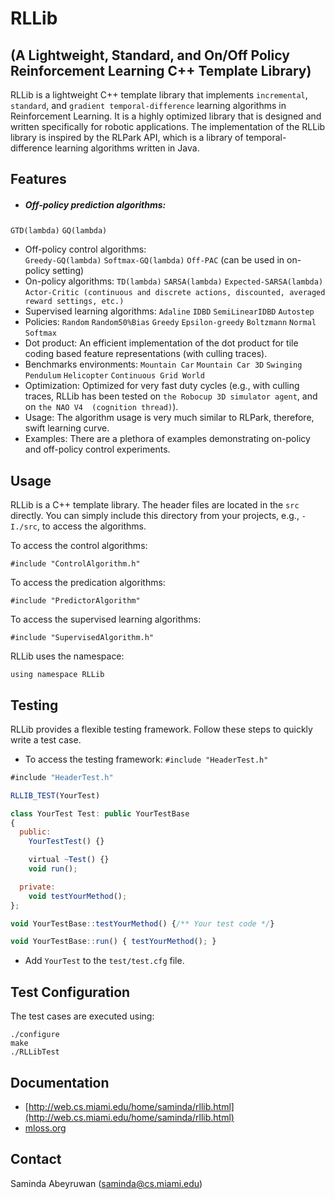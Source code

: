 RLLib 
=====
(A Lightweight, Standard, and On/Off Policy Reinforcement Learning C++ Template Library)
----------------------------------------------------------------------------------------

RLLib is a lightweight C++ template library that implements `incremental`, `standard`, and `gradient temporal-difference` learning algorithms in Reinforcement Learning. It is a highly optimized library that is designed and written specifically for robotic applications. The implementation of the RLLib library is inspired by the RLPark API, which is a library of temporal-difference learning algorithms written in Java. 

Features
--------

* ##### Off-policy prediction algorithms: 
 `GTD(lambda)`
 `GQ(lambda)`
* Off-policy control algorithms:  
 `Greedy-GQ(lambda)`
 `Softmax-GQ(lambda)`
 `Off-PAC` (can be used in on-policy setting)
* On-policy algorithms: 
 `TD(lambda)`
 `SARSA(lambda)`
 `Expected-SARSA(lambda)`
 `Actor-Critic (continuous and discrete actions, discounted, averaged reward settings, etc.)` 
* Supervised learning algorithms: 
 `Adaline`
 `IDBD`
 `SemiLinearIDBD`
 `Autostep`
* Policies: 
 `Random`
 `Random50%Bias`
 `Greedy`
 `Epsilon-greedy`
 `Boltzmann`
 `Normal`
 `Softmax`
* Dot product: 
 An efficient implementation of the dot product for tile coding based feature representations (with culling traces).
* Benchmarks environments: 
 `Mountain Car`
 `Mountain Car 3D`
 `Swinging Pendulum`
 `Helicopter`
`Continuous Grid World`
* Optimization: 
 Optimized for very fast duty cycles (e.g., with culling traces, RLLib has been tested on `the Robocup 3D simulator agent`, and on `the NAO V4  (cognition thread)`). 
* Usage: 
 The algorithm usage is very much similar to RLPark, therefore, swift learning curve.
* Examples: 
 There are a plethora of examples demonstrating on-policy and off-policy control experiments.


Usage
-----

RLLib is a C++ template library. The header files are located in the `src` directly. You can simply include this directory from your projects, e.g., `-I./src`, to access the algorithms.

To access the control algorithms:
    
    #include "ControlAlgorithm.h"

To access the predication algorithms:
   
    #include "PredictorAlgorithm"
 
To access the supervised learning algorithms:
   
    #include "SupervisedAlgorithm.h"

RLLib uses the namespace: 

    using namespace RLLib


Testing
-------

RLLib provides a flexible testing framework. Follow these steps to quickly write a test case.

* To access the testing framework: `#include "HeaderTest.h"`

```javascript
#include "HeaderTest.h"

RLLIB_TEST(YourTest)

class YourTest Test: public YourTestBase
{
  public:
    YourTestTest() {}

    virtual ~Test() {}
    void run();

  private:
    void testYourMethod();
};

void YourTestBase::testYourMethod() {/** Your test code */}

void YourTestBase::run() { testYourMethod(); }
```
  
* Add `YourTest` to the `test/test.cfg` file.

Test Configuration
-------------------

The test cases are executed using:
   
    ./configure
    make
    ./RLLibTest

Documentation
------------- 
   
* [http://web.cs.miami.edu/home/saminda/rllib.html](http://web.cs.miami.edu/home/saminda/rllib.html)
* [mloss.org](https://mloss.org/software/view/502/)  


Contact
-------

   Saminda Abeyruwan (saminda@cs.miami.edu)


